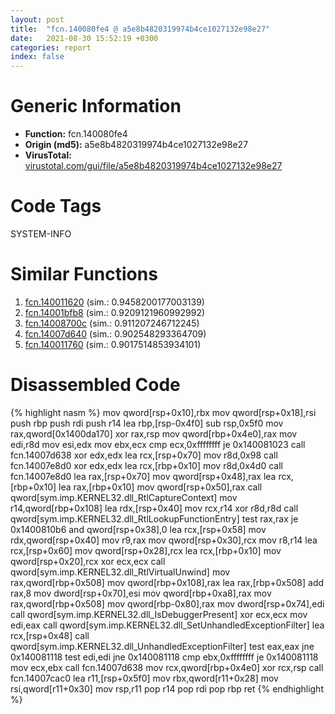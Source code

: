 ```yaml
---
layout: post
title:  "fcn.140080fe4 @ a5e8b4820319974b4ce1027132e98e27"
date:   2021-08-30 15:52:19 +0300
categories: report
index: false
---
```


# Generic Information
- **Function:** fcn.140080fe4
- **Origin (md5):** a5e8b4820319974b4ce1027132e98e27
- **VirusTotal:** [virustotal.com/gui/file/a5e8b4820319974b4ce1027132e98e27][virustotal_ref]

# Code Tags
<span class="tag" id="SYSTEM-INFO">SYSTEM-INFO</span>


# Similar Functions

1. [fcn.140011620][similar_1_ref] (sim.: 0.9458200177003139)
2. [fcn.14001bfb8][similar_2_ref] (sim.: 0.9209121960992992)
3. [fcn.14008700c][similar_3_ref] (sim.: 0.911207246712245)
4. [fcn.14007d640][similar_4_ref] (sim.: 0.902548293364709)
5. [fcn.140011760][similar_5_ref] (sim.: 0.9017514853934101)


# Disassembled Code

{% highlight nasm %}
mov qword[rsp+0x10],rbx
mov qword[rsp+0x18],rsi
push rbp
push rdi
push r14
lea rbp,[rsp-0x4f0]
sub rsp,0x5f0
mov rax,qword[0x1400da170]
xor rax,rsp
mov qword[rbp+0x4e0],rax
mov edi,r8d
mov esi,edx
mov ebx,ecx
cmp ecx,0xffffffff
je 0x140081023
call fcn.14007d638
xor edx,edx
lea rcx,[rsp+0x70]
mov r8d,0x98
call fcn.14007e8d0
xor edx,edx
lea rcx,[rbp+0x10]
mov r8d,0x4d0
call fcn.14007e8d0
lea rax,[rsp+0x70]
mov qword[rsp+0x48],rax
lea rcx,[rbp+0x10]
lea rax,[rbp+0x10]
mov qword[rsp+0x50],rax
call qword[sym.imp.KERNEL32.dll_RtlCaptureContext]
mov r14,qword[rbp+0x108]
lea rdx,[rsp+0x40]
mov rcx,r14
xor r8d,r8d
call qword[sym.imp.KERNEL32.dll_RtlLookupFunctionEntry]
test rax,rax
je 0x1400810b6
and qword[rsp+0x38],0
lea rcx,[rsp+0x58]
mov rdx,qword[rsp+0x40]
mov r9,rax
mov qword[rsp+0x30],rcx
mov r8,r14
lea rcx,[rsp+0x60]
mov qword[rsp+0x28],rcx
lea rcx,[rbp+0x10]
mov qword[rsp+0x20],rcx
xor ecx,ecx
call qword[sym.imp.KERNEL32.dll_RtlVirtualUnwind]
mov rax,qword[rbp+0x508]
mov qword[rbp+0x108],rax
lea rax,[rbp+0x508]
add rax,8
mov dword[rsp+0x70],esi
mov qword[rbp+0xa8],rax
mov rax,qword[rbp+0x508]
mov qword[rbp-0x80],rax
mov dword[rsp+0x74],edi
call qword[sym.imp.KERNEL32.dll_IsDebuggerPresent]
xor ecx,ecx
mov edi,eax
call qword[sym.imp.KERNEL32.dll_SetUnhandledExceptionFilter]
lea rcx,[rsp+0x48]
call qword[sym.imp.KERNEL32.dll_UnhandledExceptionFilter]
test eax,eax
jne 0x140081118
test edi,edi
jne 0x140081118
cmp ebx,0xffffffff
je 0x140081118
mov ecx,ebx
call fcn.14007d638
mov rcx,qword[rbp+0x4e0]
xor rcx,rsp
call fcn.14007cac0
lea r11,[rsp+0x5f0]
mov rbx,qword[r11+0x28]
mov rsi,qword[r11+0x30]
mov rsp,r11
pop r14
pop rdi
pop rbp
ret 
{% endhighlight %}


[similar_1_ref]: /report/fcn.140011620@72082bb1b08918279d6780845b69f5ff
[similar_2_ref]: /report/fcn.14001bfb8@3bee9e0608c478ffce0d10559aae732b
[similar_3_ref]: /report/fcn.14008700c@aa94a542c4d350c292b6898de288bcf0
[similar_4_ref]: /report/fcn.14007d640@a5e8b4820319974b4ce1027132e98e27
[similar_5_ref]: /report/fcn.140011760@a5e8b4820319974b4ce1027132e98e27
[virustotal_ref]: https://www.virustotal.com/gui/file/a5e8b4820319974b4ce1027132e98e27
